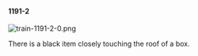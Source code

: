 #### 1191-2
![train-1191-2-0.png](https://github.com/lil-lab/nlvr/raw/master/nlvr/train/images/8/train-1191-2-0.png "train-1191-2-0.png")

There is a black item closely touching the roof of a box.